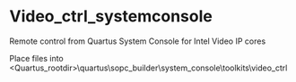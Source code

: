 # Video_ctrl_systemconsole

Remote control from Quartus System Console for Intel Video IP cores

Place files into <Quartus_rootdir>\quartus\sopc_builder\system_console\toolkits\video_ctrl